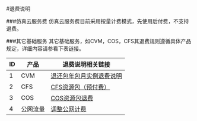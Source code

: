 #退费说明

###仿真云服务费
仿真云服务费目前采用按量计费模式，先使用后付费，不支持退费。

###其它基础服务
其它基础服务，如CVM，COS，CFS其退费规则遵循具体产品规定，详细内容请参看下表链接。


|ID|产品|退费说明相关链接|
|-|-|-|
|1|CVM|[退还包年包月实例退费说明](https://cloud.tencent.com/document/product/213/9711)|
|2|CFS|[CFS资源包（预付费）](https://cloud.tencent.com/document/product/582/47379)|
|3|COS|[COS资源包退费](https://cloud.tencent.com/document/product/436/55094)|
|4|公网流量|[调整公网计费](https://cloud.tencent.com/document/product/213/10580)|
